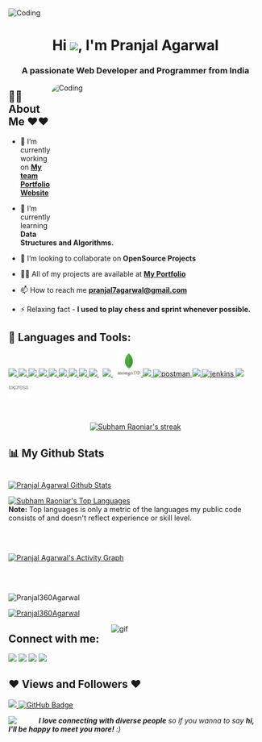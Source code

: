 <img align="center" alt="Coding" target="https://debjitpurohit.github.io/Debjits-World/" src="https://www.wingstechsolutions.com/wp-content/uploads/2022/03/full-stack-development.gif" data-canonical-src="https://cdn.dribbble.com/users/1162077/screenshots/3848914/programmer.gif" style="width:1000px ; height:380px " data-target="https://debjitpurohit.github.io/Debjits-World/">
<h1 align="center">Hi <img src="https://raw.githubusercontent.com/MartinHeinz/MartinHeinz/master/wave.gif" width="30px">, I'm Pranjal Agarwal</h1>
<h3 align="center">A passionate Web Developer and Programmer from India</h3>

</p>
<img align="right" alt="Coding" src="https://camo.githubusercontent.com/683e2187241c641430216c864ce93fc5a0e0dfb232c5a01d1c54b54d63aa8cb2/68747470733a2f2f63646e2e6472696262626c652e636f6d2f75736572732f313136323037372f73637265656e73686f74732f333834383931342f70726f6772616d6d65722e676966" data-canonical-src="https://cdn.dribbble.com/users/1162077/screenshots/3848914/programmer.gif" style="width:420px ; height:300px ; border-radius: 25px; display: inline-block;" data-target="animated-image.originalImage">

## 🙋‍♂️ About Me ❤❤

- 🔭 I’m currently working on **[My team Portfolio Website](https://github.com/Pranjal360Agarwal/Gfg_portfolio-/blob/main/Personal%20Portfolio%20Website7.pdf)**

- 🌱 I’m currently learning **Data Structures and Algorithms.**

- 👯 I’m looking to collaborate on **OpenSource Projects**

- 👨‍💻 All of my projects are available at **[My Portfolio](https://github.com/Pranjal360Agarwal)**

- 📫 How to reach me **pranjal7agarwal@gmail.com**

- ⚡ Relaxing fact - **I used to play chess and sprint whenever possible.**

## 🚀 Languages and Tools:

<p align="left"> 
    <a href="https://www.java.com" target="_blank"> <img src="https://img.icons8.com/color/48/000000/java-coffee-cup-logo.png"/> </a>
    <a href="https://reactjs.org/" target="_blank"> <img src="https://img.icons8.com/color/48/000000/react-native.png"/> </a>
    <a href="https://spring.io/projects/spring-boot" target="_blank"> <img src="https://img.icons8.com/color/48/000000/spring-logo.png"/> </a> 
    <a href="https://developer.mozilla.org/en-US/docs/Web/JavaScript" target="_blank"> <img src="https://img.icons8.com/color/48/000000/javascript.png"/> </a> 
    <a href="https://www.w3.org/html/" target="_blank"> <img src="https://img.icons8.com/color/48/000000/html-5.png"/> </a> 
    <a href="https://www.w3schools.com/css/" target="_blank"> <img src="https://img.icons8.com/color/48/000000/css3.png"/> </a> 
    <a href="https://getbootstrap.com" target="_blank"> <img src="https://img.icons8.com/color/48/000000/bootstrap.png"/> </a> 
    <a href="https://www.python.org" target="_blank"> <img src="https://img.icons8.com/color/48/000000/python.png"/> </a> 
    <a style="padding-right:8px;" href="https://nodejs.org" target="_blank"> <img src="https://img.icons8.com/color/48/000000/nodejs.png"/> </a> 
    <a style="padding-right:8px;" href="https://www.mysql.com/" target="_blank"> <img src="https://img.icons8.com/fluent/50/000000/mysql-logo.png"/> </a>
    <a href="https://www.mongodb.com/" target="_blank"> <img src="https://raw.githubusercontent.com/devicons/devicon/master/icons/mongodb/mongodb-original-wordmark.svg" alt="mongodb" width="48" height="48"/> </a> 
    <a href="https://firebase.google.com/" target="_blank"> <img src="https://img.icons8.com/color/48/000000/firebase.png"/> </a> 
    <a href="https://postman.com" target="_blank"> <img src="https://www.vectorlogo.zone/logos/getpostman/getpostman-icon.svg" alt="postman" width="45" height="45"/> </a>   
    <a href="https://git-scm.com/" target="_blank"> <img src="https://img.icons8.com/color/48/000000/git.png"/> </a> 
    <a href="https://www.jenkins.io" target="_blank"> <img src="https://www.vectorlogo.zone/logos/jenkins/jenkins-icon.svg" alt="jenkins" width="48" height="48"/> </a> 
    <a href="https://redux.js.org" target="_blank"> <img src="https://img.icons8.com/color/48/000000/redux.png"/> </a>
    <a href="https://expressjs.com" target="_blank"> <img src="https://raw.githubusercontent.com/devicons/devicon/master/icons/express/express-original-wordmark.svg" alt="express" width="40" height="40"/> </a>
</p>

<!-- [![React Badge](https://img.shields.io/badge/-React-61DBFB?style=for-the-badge&labelColor=black&logo=react&logoColor=61DBFB)](#)  [![Javascript Badge](https://img.shields.io/badge/-Javascript-F0DB4F?style=for-the-badge&labelColor=black&logo=javascript&logoColor=F0DB4F)](#) [![Typescript Badge](https://img.shields.io/badge/-Typescript-007acc?style=for-the-badge&labelColor=black&logo=typescript&logoColor=007acc)](#) [![Nodejs Badge](https://img.shields.io/badge/-Nodejs-3C873A?style=for-the-badge&labelColor=black&logo=node.js&logoColor=3C873A)](#) [![GraphQL Badge](https://img.shields.io/badge/-GraphQl-e535ab?style=for-the-badge&labelColor=black&logo=node.js&logoColor=e535ab)](#) -->
<br/>

<p align="center">
    <a href="https://github.com/SubhamRaoniar28/github-readme-streak-stats">
        <img title="🔥 Get streak stats for your profile at git.io/streak-stats" alt="Subham Raoniar's streak" src="https://github-readme-streak-stats.herokuapp.com/?user=Pranjal360Agarwal&theme=black-ice&hide_border=true&stroke=0000&background=060A0CD0"/>
    </a>
</p>

## 📊 My Github Stats

  <br/>
    <a href="https://github.com/Pranjal360Agarwal/github-readme-stats"><img alt="Pranjal Agarwal Github Stats" src="https://github-readme-stats.vercel.app/api?username=Pranjal360Agarwal&show_icons=true&count_private=true&theme=react&hide_border=true&bg_color=0D1117" /></a>
    
  <a href="https://github.com/Pranjal360Agarwal/github-readme-stats"><img alt="Subham Raoniar's Top Languages" src="https://github-readme-stats.vercel.app/api/top-langs/?username=Pranjal360Agarwal&langs_count=8&count_private=true&layout=compact&theme=react&hide_border=true&bg_color=0D1117" /></a>
  <br/>
  <b>Note:</b> Top languages is only a metric of the languages my public code consists of and doesn't reflect experience or skill level.


<br/>
<br/>

<a href="https://github.com/Pranjal360Agarwal/github-readme-activity-graph"><img alt="Pranjal Agarwal's Activity Graph" src="https://activity-graph.herokuapp.com/graph?username=Pranjal360Agarwal&bg_color=0D1117&color=5BCDEC&line=5BCDEC&point=FFFFFF&hide_border=true" /></a>

<br/>
<br/>

<p align="left"> <img src="https://komarev.com/ghpvc/?username=Pranjal360Agarwal&label=Profile%20views&color=0e75b6&style=flat" alt="Pranjal360Agarwal" /> </p>

<p align="left"> <a href="https://github.com/ryo-ma/github-profile-trophy"><img src="https://github-profile-trophy.vercel.app/?username=Pranjal360Agarwal" alt="Pranjal360Agarwal" /></a> </p>

<div> 
<img src="gif.gif" width="300px" alt=gif align="right"> 
</div>

## Connect with me:
<p align="left">

<a href = "https://www.linkedin.com/in/pranjal-agarwal-11b543226/"><img src="https://img.icons8.com/fluent/48/000000/linkedin.png"/></a>
<a href = "https://twitter.com/Pranjal12393385"><img src="https://img.icons8.com/fluent/48/000000/twitter.png"/></a>
<a href = "https://www.instagram.com/pranjaltechsaver/?hl=en"><img src="https://img.icons8.com/fluent/48/000000/instagram-new.png"/></a>
<a href = "https://www.youtube.com/channel/UC_4ygse-QDNkf8Rp3kBS8zg"><img src="https://img.icons8.com/color/48/000000/youtube-play.png"/></a>

</p>

## ❤ Views and Followers ❤
<a href="https://github.com/Meghna-DAS/github-profile-views-counter">
    <img src="https://komarev.com/ghpvc/?username=Pranjal360Agarwal">
</a>
<a href="https://github.com/Pranjal360Agarwal?tab=followers"><img src="https://img.shields.io/github/followers/Pranjal360Agarwal?label=Followers&style=social" alt="GitHub Badge"></a>

<br/>

<p><img align="left" src="https://media.giphy.com/media/LnQjpWaON8nhr21vNW/giphy.gif" width="60"><em><b>I love connecting with diverse people</b> so if you wanna to say <b>hi, I'll be happy to meet you more!</b> :)</em></p>
